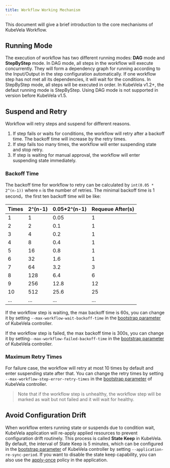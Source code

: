 ```yaml
---
title: Workflow Working Mechanism
---
```


This document will give a brief introduction to the core mechanisms of KubeVela Workflow.

## Running Mode

The execution of workflow has two different running modes: **DAG** mode and **StepByStep** mode. In DAG mode, all steps in the workflow will execute concurrently. They will form a dependency graph for running according to the Input/Output in the step configuration automatically. If one workflow step has not met all its dependencies, it will wait for the conditions. In StepByStep mode, all steps will be executed in order. In KubeVela v1.2+, the defaut running mode is StepByStep. Using DAG mode is not supported in version before KubeVela v1.5.

## Suspend and Retry

Workflow will retry steps and suspend for different reasons.
1. If step fails or waits for conditions, the workflow will retry after a backoff time. The backoff time will increase by the retry times.
2. If step fails too many times, the workflow will enter suspending state and stop retry.
3. If step is waiting for manual approval, the workflow will enter suspending state immediately. 

### Backoff Time

The backoff time for workflow to retry can be calculated by `int(0.05 * 2^(n-1))` where `n` is the number of retries. The minimal backoff time is 1 second，the first ten backoff time will be like:

| Times | 2^(n-1) | 0.05*2^(n-1) | Requeue After(s) |
|-------|---------|--------------|------------------|
| 1     | 1       | 0.05         | 1                |
| 2     | 2       | 0.1          | 1                |
| 3     | 4       | 0.2          | 1                |
| 4     | 8       | 0.4          | 1                |
| 5     | 16      | 0.8          | 1                |
| 6     | 32      | 1.6          | 1                |
| 7     | 64      | 3.2          | 3                |
| 8     | 128     | 6.4          | 6                |
| 9     | 256     | 12.8         | 12               |
| 10    | 512     | 25.6         | 25               |
| ...   | ...     | ...          | ...              |

If the workflow step is waiting, the max backoff time is 60s, you can change it by setting `--max-workflow-wait-backoff-time` in the [bootstrap parameter](../system-operation/bootstrap-parameters) of KubeVela controller.

If the workflow step is failed, the max backoff time is 300s, you can change it by setting`--max-workflow-failed-backoff-time` in the [bootstrap parameter](../system-operation/bootstrap-parameters) of KubeVela controller.

### Maximum Retry Times

For failure case, the workflow will retry at most 10 times by default and enter suspending state after that. You can change the retry times by setting `--max-workflow-step-error-retry-times` in the [bootstrap parameter](../system-operation/bootstrap-parameters) of KubeVela controller.

> Note that if the workflow step is unhealthy, the workflow step will be marked as wait but not failed and it will wait for healthy.

## Avoid Configuration Drift

When workflow enters running state or suspends due to condition wait, KubeVela application will re-apply applied resources to prevent configuration drift routinely. This process is called **State Keep** in KubeVela. By default, the interval of State Keep is 5 minutes, which can be configured in the [bootstrap parameter](../system-operation/bootstrap-parameters) of KubeVela controller by setting `--application-re-sync-period`. If you want to disable the state keep capability, you can also use the [apply-once](https://github.com/kubevela/kubevela/blob/master/docs/examples/app-with-policy/apply-once-policy/apply-once.md) policy in the application.
